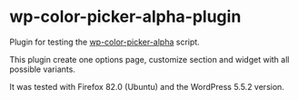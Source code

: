 # wp-color-picker-alpha-plugin


Plugin for testing the [wp-color-picker-alpha](https://github.com/kallookoo/wp-color-picker-alpha) script.

This plugin create one options page, customize section and widget with all possible variants. 

It was tested with Firefox 82.0 (Ubuntu) and the WordPress 5.5.2 version.

